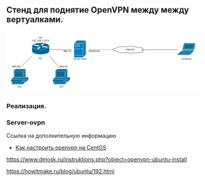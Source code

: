 ## Стенд для поднятие OpenVPN между между вертуалками.

![](topology.jpeg)

### Реализация.

### Server-ovpn



Ссылка на дополнительную информацию
- [Как настроить openvpn на CentOS](https://serveradmin.ru/nastroyka-openvpn-na-centos/)

https://www.dmosk.ru/instruktions.php?object=openvpn-ubuntu-install

https://howitmake.ru/blog/ubuntu/192.html
